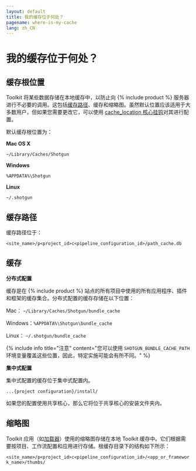 ```yaml
---
layout: default
title: 我的缓存位于何处？
pagename: where-is-my-cache
lang: zh_CN
---
```


# 我的缓存位于何处？


## 缓存根位置

Toolkit 将某些数据存储在本地缓存中，以防止向 {% include product %} 服务器进行不必要的调用。这包括[缓存路径](./what-is-path-cache.md)、缓存和缩略图。虽然默认位置应该适用于大多数用户，但如果您需要更改它，可以使用 [cache_location 核心挂钩](https://github.com/shotgunsoftware/tk-core/blob/master/hooks/cache_location.py)对其进行配置。

默认缓存根位置为：

**Mac OS X**

`~/Library/Caches/Shotgun`

**Windows**

`%APPDATA%\Shotgun`

**Linux**

`~/.shotgun`

## 缓存路径

缓存路径位于：

`<site_name>/p<project_id>c<pipeline_configuration_id>/path_cache.db`

## 缓存

**分布式配置**

缓存是在 {% include product %} 站点的所有项目中使用的所有应用程序、插件和框架的缓存集合。分布式配置的缓存存储在以下位置：

Mac：
`~/Library/Caches/Shotgun/bundle_cache`

Windows：`%APPDATA%\Shotgun\bundle_cache`

Linux：
`~/.shotgun/bundle_cache`

{% include info title="注意" content="您可以使用 `SHOTGUN_BUNDLE_CACHE_PATH` 环境变量覆盖这些位置，因此，特定实施可能会有所不同。" %}

**集中式配置**

集中式配置的缓存位于集中式配置内。

`...{project configuration}/install/`

如果您的配置使用共享核心，那么它将位于共享核心的安装文件夹内。

## 缩略图

Toolkit 应用（如[加载器](https://developer.shotgridsoftware.com/zh_CN/a4c0a4f1)）使用的缩略图存储在本地 Toolkit 缓存中。它们根据需要按项目、工作流配置和应用进行存储。根缓存目录下的结构如下所示：

`<site_name>/p<project_id>c<pipeline_configuration_id>/<app_or_framework_name>/thumbs/`
